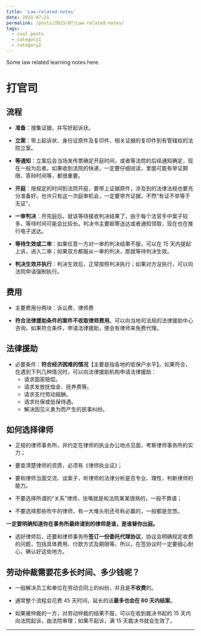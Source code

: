 ```yaml
---
title: 'Law-related-notes'
date: 2023-07-21
permalink: /posts/2023/07/Law-related-notes/
tags:
  - cool posts
  - category1
  - category2
---
```


Some law related learning notes here.

# 打官司

## 流程

* **准备**：搜集证据，并写好起诉状。

* **立案**：带上起诉状、身份证原件及复印件、相关证据的复印件到有管辖权的法院立案。

* **等通知**：立案后会当场发传票确定开庭时间，或者等法院的后续通知确定，现在一般为后者。如果收到法院的快递，一定要仔细阅读，里面可能有举证期限、答辩时间等，都很重要。

* **开庭**：按规定的时间到法院开庭，要带上证据原件，涉及到的法律法规也要充分准备好。也许只有这一次庭审机会，一定要带齐证据，不然“有证不举等于无证”。

* **一审判决**：开完庭后，就该等待接收判决结果了，由于每个法官手中案子较多，等待时间可能会比较长。判决书主要邮寄送达或者通知领取，现在也在推行电子送达。

* **等待生效或二审**：如果任意一方对一审的判决结果不服，可以在 15 天内提起上诉，进入二审；如果双方都服从一审的判决，那就等待判决生效。

* **判决生效并执行**：判决生效后，正常按照判决执行；如果对方没执行，可以向法院申请强制执行。

## 费用

* 主要费用分两块：诉讼费、律师费

* **符合法律援助条件的案件不收取律师费用**。可以向当地司法局的法律援助中心咨询，如果符合条件，申请法律援助，便会有律师来免费代理。

## 法律援助

* 必要条件：**符合经济困难的情况**【主要是指各地的低保户水平】。如果符合，在遇到下列几种情况时，可以向法律援助机构申请法律援助：
  * 请求国家赔偿。
  * 请求发放抚恤金、抚养费等。
  * 请求支付劳动报酬。
  * 请求社保或低保待遇。
  * 解决因见义勇为而产生的民事纠纷。

## 如何选择律师

- 正规的律师事务所，并约定在律师的执业办公地点见面，考察律师事务所的实力；
- 要查清楚律师的资质，必须有《律师执业证》；
- 要和律师当面交流、谈案子，听律师的法律分析是否专业、理性，判断律师的能力。

- 不要选择所谓的“关系”律师，张嘴就是和法院某某很熟的，一般不靠谱；
- 不要选择那些吹牛的律师，有一大堆头衔还号称必赢的，一般都是忽悠。

**一定要明确知道你在事务所最终请到的律师是谁，是谁替你出庭。**

* 选好律师后，还要和律师事务所**签订一份委托代理协议**，协议会明确规定收费的问题，包括具体费用、付款方式及期限等。所以，在签协议时一定要细心耐心，确认好这些地方。

## **劳动仲裁需要花多长时间、多少钱呢？**

* 一般解决员工和单位在劳动合同上的纠纷，并且是**不收费**的。

* 通常整个流程会花费 45 天时间，延长的话**最多也会在 60 天内结案**。
* 如果被仲裁的一方，对劳动仲裁的结果不服，可以在收到裁决书起的 15 天内向法院起诉，由法院审理；如果不起诉，满 15 天裁决书就会生效了。


------

